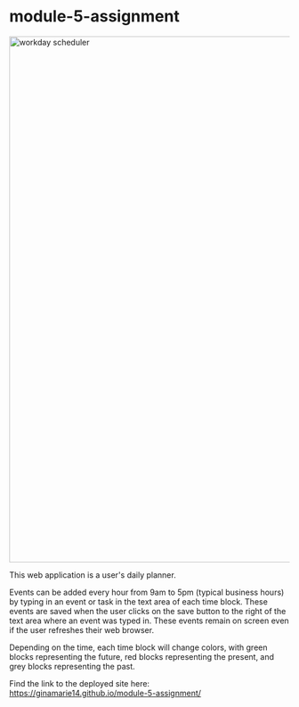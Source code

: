 # module-5-assignment

<img width="944" alt="workday scheduler" src="https://user-images.githubusercontent.com/44861723/204122215-b75e6f69-9cbe-405c-b555-d1ee3526cc4d.png">

This web application is a user's daily planner.

Events can be added every hour from 9am to 5pm (typical business hours) by typing in an event or task in the text area of each time block. These events are saved when the user clicks on the save button to the right of the text area where an event was typed in. These events remain on screen even if the user refreshes their web browser.

Depending on the time, each time block will change colors, with green blocks representing the future, red blocks representing the present, and grey blocks representing the past.

Find the link to the deployed site here: https://ginamarie14.github.io/module-5-assignment/

